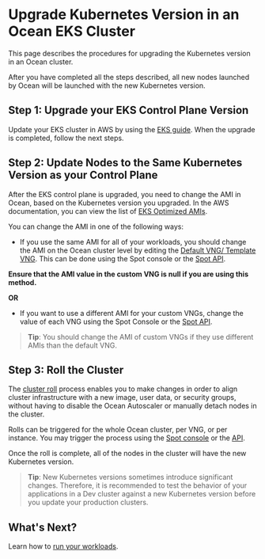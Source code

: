 # Upgrade Kubernetes Version in an Ocean EKS Cluster

This page describes the procedures for upgrading the Kubernetes version in an Ocean cluster.

After you have completed all the steps described, all new nodes launched by Ocean will be launched with the new Kubernetes version.

## Step 1: Upgrade your EKS Control Plane Version

Update your EKS cluster in AWS by using the [EKS guide](https://docs.aws.amazon.com/eks/latest/userguide/update-cluster.html). When the upgrade is completed, follow the next steps.

## Step 2: Update Nodes to the Same Kubernetes Version as your Control Plane

After the EKS control plane is upgraded, you need to change the AMI in Ocean, based on the Kubernetes version you upgraded. In the AWS documentation, you can view the list of [EKS Optimized AMIs](https://docs.aws.amazon.com/eks/latest/userguide/eks-optimized-ami.html).

You can change the AMI in one of the following ways:
* If you use the same AMI for all of your workloads, you should change the AMI on the Ocean cluster level by editing the [Default VNG/ Template VNG](https://docs.spot.io/ocean/features/vngs/?id=default-vng). This can be done using the Spot console or the [Spot API](https://docs.spot.io/api/#operation/OceanAWSClusterUpdate).

**Ensure that the AMI value in the custom VNG is null if you are using this method.**

**OR**

* If you want to use a different AMI for your custom VNGs, change the value of each VNG using the Spot Console or the [Spot API](https://docs.spot.io/api/#operation/OceanAWSLaunchSpecUpdate).

>**Tip**: You should change the AMI of custom VNGs if they use different AMIs than the default VNG.

## Step 3: Roll the Cluster

The [cluster roll](ocean/features/roll?id=create-a-roll) process enables you to make changes in order to align cluster infrastructure with a new image, user data, or security groups, without having to disable the Ocean Autoscaler or manually detach nodes in the cluster.

Rolls can be triggered for the whole Ocean cluster, per VNG, or per instance. You may trigger the process using the [Spot console](ocean/features/roll?id=start-a-cluster-roll) or the [API](https://docs.spot.io/api/#operation/oceanAwsRollInit).

Once the roll is complete, all of the nodes in the cluster will have the new Kubernetes version.

>**Tip**: New Kubernetes versions sometimes introduce significant changes. Therefore, it is recommended to test the behavior of your applications in a Dev cluster against a new Kubernetes version before you update your production clusters.

## What's Next?
Learn how to [run your workloads](ocean/tutorials/run-workloads).

